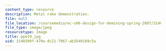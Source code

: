 ```yaml
---
content_type: resource
description: Metal rake demonstration.
file: null
file_location: /coursemedia/ec-s06-design-for-demining-spring-2007/3140399f479edc217967ab3540109c5a_ppe19.jpg
file_type: image/jpeg
resourcetype: Image
title: ppe19.jpg
uid: 3140399f-479e-dc21-7967-ab3540109c5a
---
```

